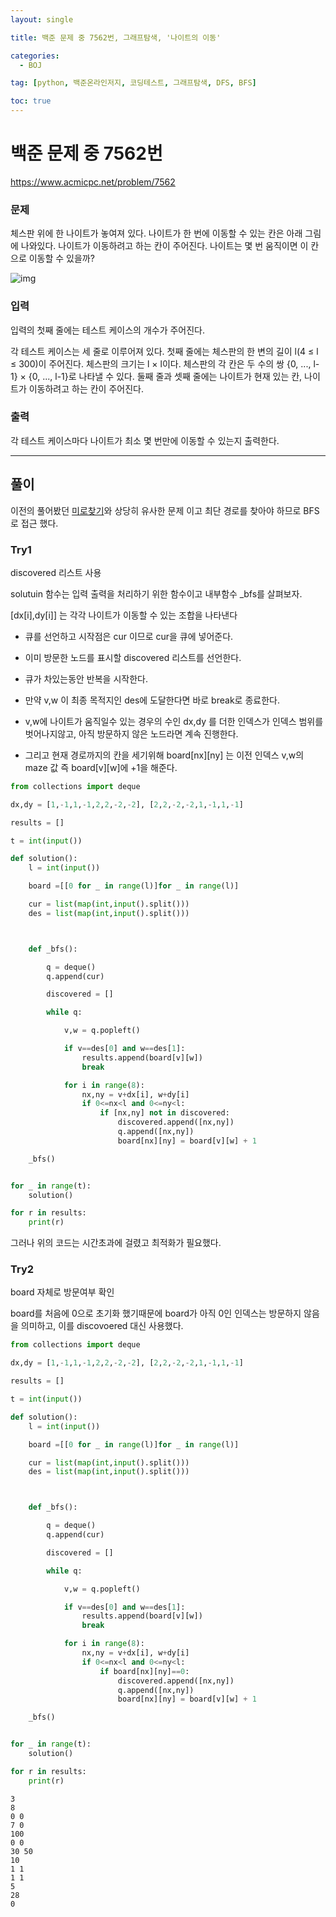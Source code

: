 ```yaml
---
layout: single

title: 백준 문제 중 7562번, 그래프탐색, '나이트의 이동'

categories:
  - BOJ

tag: [python, 백준온라인저지, 코딩테스트, 그래프탐색, DFS, BFS]

toc: true
---
```



# 백준 문제 중 7562번
https://www.acmicpc.net/problem/7562

### 문제

체스판 위에 한 나이트가 놓여져 있다. 나이트가 한 번에 이동할 수 있는 칸은 아래 그림에 나와있다. 나이트가 이동하려고 하는 칸이 주어진다. 나이트는 몇 번 움직이면 이 칸으로 이동할 수 있을까?

![img](https://onlinejudgeimages.s3-ap-northeast-1.amazonaws.com/upload/images/knight.png)

### 입력

입력의 첫째 줄에는 테스트 케이스의 개수가 주어진다.

각 테스트 케이스는 세 줄로 이루어져 있다. 첫째 줄에는 체스판의 한 변의 길이 l(4 ≤ l ≤ 300)이 주어진다. 체스판의 크기는 l × l이다. 체스판의 각 칸은 두 수의 쌍 {0, ..., l-1} × {0, ..., l-1}로 나타낼 수 있다. 둘째 줄과 셋째 줄에는 나이트가 현재 있는 칸, 나이트가 이동하려고 하는 칸이 주어진다.

### 출력

각 테스트 케이스마다 나이트가 최소 몇 번만에 이동할 수 있는지 출력한다.


---

## 풀이

이전의 풀어봤던 [미로찾기](https://bo-oseng.github.io/boj/boj-2178)와 상당히 유사한 문제 이고 최단 경로를 찾아야 하므로 BFS로 접근 했다.

### Try1
discovered 리스트 사용

solutuin 함수는 입력 출력을 처리하기 위한 함수이고 내부함수 _bfs를 살펴보자.  

[dx[i],dy[i]] 는 각각 나이트가 이동할 수 있는 조합을 나타낸다

+ 큐를 선언하고 시작점은 cur 이므로 cur을 큐에 넣어준다.

+ 이미 방문한 노드를 표시할 discovered 리스트를 선언한다.

+ 큐가 차있는동안 반복을 시작한다.

+ 만약 v,w 이 최종 목적지인 des에 도달한다면 바로 break로 종료한다.

+ v,w에 나이트가 움직일수 있는 경우의 수인 dx,dy 를 더한 인덱스가 인덱스 범위를 벗어나지않고, 아직 방문하지 않은 노드라면 계속 진행한다.

+ 그리고 현재 경로까지의 칸을 세기위해 board[nx][ny] 는 이전 인덱스 v,w의 maze 값 즉 board[v][w]에 +1을 해준다.


```python
from collections import deque

dx,dy = [1,-1,1,-1,2,2,-2,-2], [2,2,-2,-2,1,-1,1,-1]

results = []

t = int(input())

def solution():
    l = int(input())

    board =[[0 for _ in range(l)]for _ in range(l)]

    cur = list(map(int,input().split()))
    des = list(map(int,input().split()))



    def _bfs():

        q = deque()
        q.append(cur)

        discovered = []

        while q:

            v,w = q.popleft()

            if v==des[0] and w==des[1]:
                results.append(board[v][w])
                break 

            for i in range(8):
                nx,ny = v+dx[i], w+dy[i]
                if 0<=nx<l and 0<=ny<l:
                    if [nx,ny] not in discovered:
                        discovered.append([nx,ny])
                        q.append([nx,ny])
                        board[nx][ny] = board[v][w] + 1

    _bfs()


for _ in range(t):
    solution()

for r in results:
    print(r)

```

그러나 위의 코드는 시간초과에 걸렸고 최적화가 필요했다.

### Try2

board 자체로 방문여부 확인

board를 처음에 0으로 초기화 했기때문에 board가 아직 0인 인덱스는 방문하지 않음을 의미하고, 이를 discovoered 대신 사용했다.


```python
from collections import deque

dx,dy = [1,-1,1,-1,2,2,-2,-2], [2,2,-2,-2,1,-1,1,-1]

results = []

t = int(input())

def solution():
    l = int(input())

    board =[[0 for _ in range(l)]for _ in range(l)]

    cur = list(map(int,input().split()))
    des = list(map(int,input().split()))



    def _bfs():

        q = deque()
        q.append(cur)

        discovered = []

        while q:

            v,w = q.popleft()

            if v==des[0] and w==des[1]:
                results.append(board[v][w])
                break 

            for i in range(8):
                nx,ny = v+dx[i], w+dy[i]
                if 0<=nx<l and 0<=ny<l:
                    if board[nx][ny]==0:
                        discovered.append([nx,ny])
                        q.append([nx,ny])
                        board[nx][ny] = board[v][w] + 1

    _bfs()


for _ in range(t):
    solution()

for r in results:
    print(r)

```

    3
    8
    0 0
    7 0
    100
    0 0
    30 50
    10
    1 1
    1 1
    5
    28
    0

